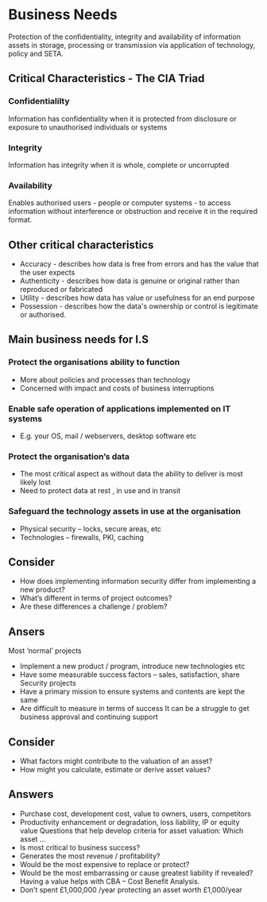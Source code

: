 # Business Needs

Protection of the confidentiality, integrity and availability of information assets in storage, processing or transmission via application of technology, policy and SETA.

## Critical Characteristics - The CIA Triad

### Confidentialilty

Information has confidentiality when it is protected from disclosure or exposure to unauthorised individuals or systems
  
### Integrity

Information has integrity when it is whole, complete or uncorrupted

### Availability

Enables authorised users - people or computer systems - to access information without interference or obstruction and receive it in the required format.

## Other critical characteristics

- Accuracy - describes how data is free from errors and has the value that the user expects
- Authenticity - describes how data is genuine or original rather than reproduced or fabricated
- Utility - describes how data has value or usefulness for an end purpose
- Possession - describes how the data's ownership or control is legitimate or authorised.

## Main business needs for I.S

### Protect the organisations ability to function
- More about policies and processes than technology
- Concerned with impact and costs of business interruptions
### Enable safe operation of applications implemented on IT systems
- E.g. your OS, mail / webservers, desktop software etc
### Protect the organisation’s data
- The most critical aspect as without data the ability to deliver is most likely lost
- Need to protect data at rest , in use and in transit 
### Safeguard the technology assets in use at the organisation
- Physical security – locks, secure areas, etc
- Technologies – firewalls, PKI, caching

## Consider

- How does implementing information security differ from implementing a new product?
- What’s different in terms of project outcomes? 
- Are these differences a challenge / problem?

## Ansers

Most ‘normal’ projects
- Implement a new product / program, introduce new technologies etc
- Have some measurable success factors – sales, satisfaction, share
Security projects
- Have a primary mission to ensure systems and contents are kept the same
- Are difficult to measure in terms of success
It can be a struggle to get business approval and continuing support

## Consider

- What factors might contribute to the valuation of an asset? 
- How might you calculate, estimate or derive asset values?

## Answers

- Purchase cost, development cost, value to owners, users, competitors
- Productivity enhancement or degradation, loss liability, IP or equity value
Questions that help develop criteria for asset valuation: Which asset ...
- Is most critical to business success?
- Generates the most revenue / profitability?
- Would be the most expensive to replace or protect?
- Would be the most embarrassing or cause greatest liability if revealed?
Having a value helps with CBA – Cost Benefit Analysis.
- Don’t spent £1,000,000 /year protecting an asset worth £1,000/year